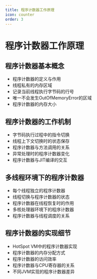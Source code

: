 ```yaml
---
title: 程序计数器工作原理
icon: counter
order: 3
---
```


# 程序计数器工作原理

## 程序计数器基本概念

- 程序计数器的定义与作用
- 线程私有的内存区域
- 记录当前线程执行字节码的行号
- 唯一不会发生OutOfMemoryError的区域
- 程序计数器的内存大小

## 程序计数器的工作机制

- 字节码执行过程中的指令切换
- 线程上下文切换时的状态保存
- 程序计数器与方法调用的关系
- 异常处理时的程序计数器变化
- 程序计数器与JIT编译的交互

## 多线程环境下的程序计数器

- 每个线程独立的程序计数器
- 线程切换与程序计数器的状态
- 程序计数器在线程恢复时的作用
- 多核处理器环境下的程序计数器
- 程序计数器与线程调度的关系

## 程序计数器的实现细节

- HotSpot VM中的程序计数器实现
- 程序计数器的内存分配方式
- 程序计数器的访问效率
- 程序计数器与CPU寄存器的关系
- 不同JVM实现的程序计数器差异
